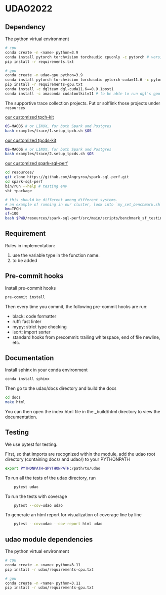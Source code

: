 # UDAO2022

## Dependency 

The python virtual environment
```bash
# cpu
conda create -n <name> python=3.9
conda install pytorch torchvision torchaudio cpuonly -c pytorch # version 1.13.1
pip install -r requirements.txt

# gpu 
conda create -n udao-gpu python=3.9
conda install pytorch torchvision torchaudio pytorch-cuda=11.6 -c pytorch -c nvidia # version 1.13.1
pip install -r requirements-gpu.txt
conda install -c dglteam dgl-cuda11.6==0.9.1post1
conda install -c anaconda cudatoolkit=11 # to be able to run dgl's gpu version


```

The supportive trace collection projects. Put or solflink those projects under `resources`

[our customized tpch-kit][1]
```bash
OS=MACOS # or LINUX, for both Spark and Postgres
bash examples/trace/1.setup_tpch.sh $OS
```

[our customized tpcds-kit][2]
```bash
OS=MACOS # or LINUX, for both Spark and Postgres
bash examples/trace/2.setup_tpcds.sh $OS
```

[our customized spark-sql-perf][3]
```bash
cd resources/
git clone https://github.com/Angryrou/spark-sql-perf.git
cd spark-sql-perf
bin/run --help # testing env
sbt +package

# this should be different among different systems.
# an example of running in our cluster, look into `my_set_benchmark.sh` for more details
bm=TPCH
sf=100
bash $PWD/resources/spark-sql-perf/src/main/scripts/benchmark_sf_testing/my_set_benchmark.sh $bm $sf 
```
   
[1]: https://github.com/Angryrou/tpch-kit
[2]: https://github.com/Angryrou/tpcds-kit
[3]: https://github.com/Angryrou/spark-sql-perf

## Requirement

Rules in implementation:
1. use the variable type in the function name.
2. to be added

## Pre-commit hooks

Install pre-commit hooks
```bash
pre-commit install
```

Then every time you commit, the following pre-commit hooks are run:
- black: code formatter
- ruff: fast linter
- mypy: strict type checking
- isort: import sorter
- standard hooks from precommit: trailing whitespace, end of file newline, etc.

## Documentation

Install sphinx in your conda environment
```bash
conda install sphinx
```
Then go to the udao/docs directory and build the docs
```bash
cd docs
make html
```

You can then open the index.html file in the _build/html directory to view the documentation.

## Testing
We use pytest for testing.

First, so that imports are recognized within the module, add the udao root directory (containing docs/ and udao/) to your PYTHONPATH

```bash
export PYTHONPATH=$PYTHONPATH:/path/to/udao
```

To run all the tests of the udao directory, run
```bash
    pytest udao
```

To run the tests with coverage
```bash
    pytest --cov=udao udao
```

To generate an html report for visualization of coverage line by line
```bash
    pytest --cov=udao --cov-report html udao
```



## udao module dependencies

The python virtual environment
```bash
# cpu
conda create -n <name> python=3.11
pip install -r udao/requirements-cpu.txt

# gpu 
conda create -n <name> python=3.11
pip install -r udao/requirements-gpu.txt
